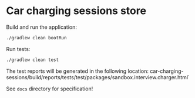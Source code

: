 Car charging sessions store
===========================

Build and run the application:

``` Bash
./gradlew clean bootRun
```

Run tests:

``` Bash
./gradlew clean test
```

The test reports will be generated in the following location:
car-charging-sessions/build/reports/tests/test/packages/sandbox.interview.charger.html`

See `docs` directory for specification!
